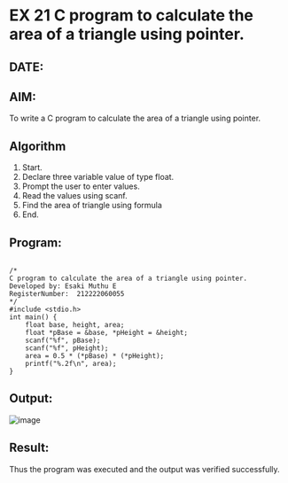 # EX 21 C program to calculate the area of a triangle using pointer.
## DATE:
## AIM:
To write a C program to calculate the area of a triangle using pointer.

## Algorithm
   
1. Start. 
2. Declare three variable value of type float. 
3. Prompt the user to enter  values. 
4. Read the values using scanf. 
5. Find the area of triangle using formula 
6. End.
   
## Program:
```

/*
C program to calculate the area of a triangle using pointer.
Developed by: Esaki Muthu E 
RegisterNumber:  212222060055
*/
#include <stdio.h> 
int main() { 
    float base, height, area; 
    float *pBase = &base, *pHeight = &height; 
    scanf("%f", pBase); 
    scanf("%f", pHeight); 
    area = 0.5 * (*pBase) * (*pHeight); 
    printf("%.2f\n", area); 
}
```

## Output:

![image](https://github.com/user-attachments/assets/b8ed7636-b8b1-407a-8737-0fc70ccf01b5)

## Result:
Thus the program was executed and the output was verified successfully.
